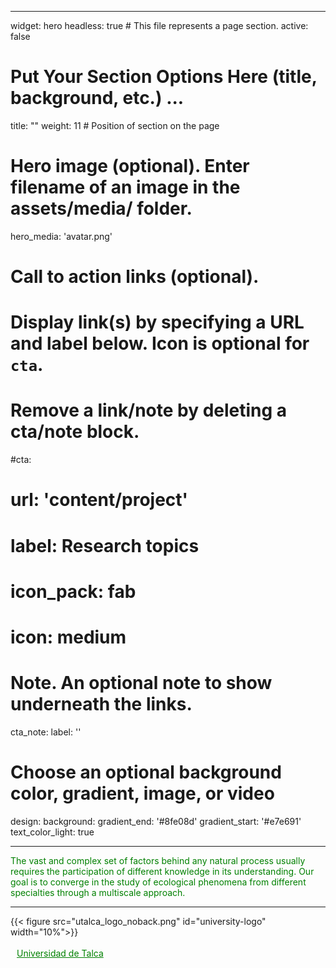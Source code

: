 
---
widget: hero
headless: true  # This file represents a page section.
active: false
# Put Your Section Options Here (title, background, etc.) ...
title: ""
weight: 11 # Position of section on the page

# Hero image (optional). Enter filename of an image in the assets/media/ folder.
hero_media: 'avatar.png'
 

# Call to action links (optional).
#   Display link(s) by specifying a URL and label below. Icon is optional for `cta`.
#   Remove a link/note by deleting a cta/note block.
#cta:
#  url: 'content/project'
#  label: Research topics
#  icon_pack: fab
#  icon: medium


# Note. An optional note to show underneath the links.
cta_note:
  label: ''

# Choose an optional background color, gradient, image, or video
design:
  background:
    gradient_end: '#8fe08d'
    gradient_start: '#e7e691'
    text_color_light: true



---

<FONT COLOR="green"> 
The vast and complex set of factors behind any natural process usually requires the participation of different knowledge in its understanding. Our goal is to converge in the study of ecological phenomena from different specialties through a multiscale approach.
</FONT>

---


<section>
{{< figure src="utalca_logo_noback.png" id="university-logo" width="10%">}}
</section>
<br>
<a href="https://www.utalca.cl/" style= "color: green; margin-left: 10px"> Universidad de Talca </a>


